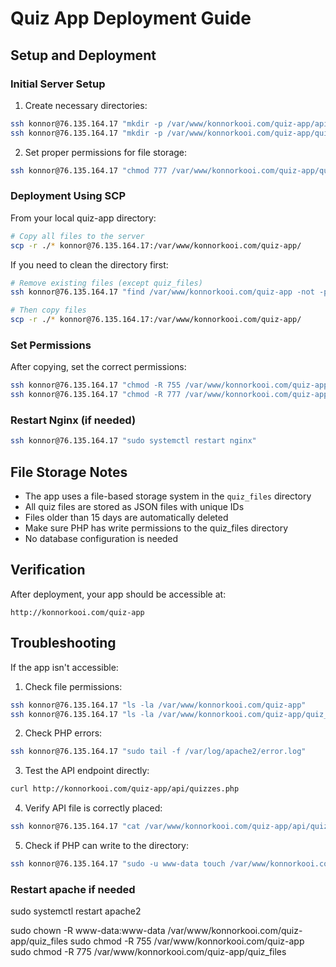 # Quiz App Deployment Guide

## Setup and Deployment

### Initial Server Setup

1. Create necessary directories:
```bash
ssh konnor@76.135.164.17 "mkdir -p /var/www/konnorkooi.com/quiz-app/api"
ssh konnor@76.135.164.17 "mkdir -p /var/www/konnorkooi.com/quiz-app/quiz_files"
```

2. Set proper permissions for file storage:
```bash
ssh konnor@76.135.164.17 "chmod 777 /var/www/konnorkooi.com/quiz-app/quiz_files"
```

### Deployment Using SCP

From your local quiz-app directory:
```bash
# Copy all files to the server
scp -r ./* konnor@76.135.164.17:/var/www/konnorkooi.com/quiz-app/
```

If you need to clean the directory first:
```bash
# Remove existing files (except quiz_files)
ssh konnor@76.135.164.17 "find /var/www/konnorkooi.com/quiz-app -not -path '/var/www/konnorkooi.com/quiz-app/quiz_files*' -type f -delete"

# Then copy files
scp -r ./* konnor@76.135.164.17:/var/www/konnorkooi.com/quiz-app/
```

### Set Permissions

After copying, set the correct permissions:
```bash
ssh konnor@76.135.164.17 "chmod -R 755 /var/www/konnorkooi.com/quiz-app"
ssh konnor@76.135.164.17 "chmod -R 777 /var/www/konnorkooi.com/quiz-app/quiz_files"
```

### Restart Nginx (if needed)
```bash
ssh konnor@76.135.164.17 "sudo systemctl restart nginx"
```

## File Storage Notes

- The app uses a file-based storage system in the `quiz_files` directory
- All quiz files are stored as JSON files with unique IDs
- Files older than 15 days are automatically deleted
- Make sure PHP has write permissions to the quiz_files directory
- No database configuration is needed

## Verification

After deployment, your app should be accessible at:
```
http://konnorkooi.com/quiz-app
```

## Troubleshooting

If the app isn't accessible:

1. Check file permissions:
```bash
ssh konnor@76.135.164.17 "ls -la /var/www/konnorkooi.com/quiz-app"
ssh konnor@76.135.164.17 "ls -la /var/www/konnorkooi.com/quiz-app/quiz_files"
```

2. Check PHP errors:
```bash
ssh konnor@76.135.164.17 "sudo tail -f /var/log/apache2/error.log"
```

3. Test the API endpoint directly:
```bash
curl http://konnorkooi.com/quiz-app/api/quizzes.php
```

4. Verify API file is correctly placed:
```bash
ssh konnor@76.135.164.17 "cat /var/www/konnorkooi.com/quiz-app/api/quizzes.php | head -20"
```

5. Check if PHP can write to the directory:
```bash
ssh konnor@76.135.164.17 "sudo -u www-data touch /var/www/konnorkooi.com/quiz-app/quiz_files/test.txt"
```

### Restart apache if needed
sudo systemctl restart apache2



sudo chown -R www-data:www-data /var/www/konnorkooi.com/quiz-app/quiz_files
sudo chmod -R 755 /var/www/konnorkooi.com/quiz-app
sudo chmod -R 775 /var/www/konnorkooi.com/quiz-app/quiz_files